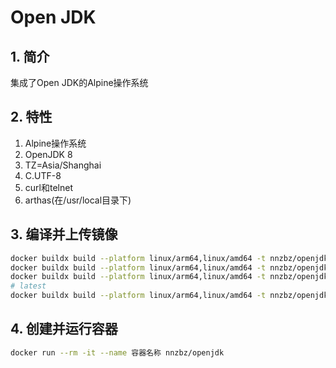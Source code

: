 # Open JDK

## 1. 简介

集成了Open JDK的Alpine操作系统

## 2. 特性

1. Alpine操作系统
2. OpenJDK 8
3. TZ=Asia/Shanghai
4. C.UTF-8
5. curl和telnet
6. arthas(在/usr/local目录下)

## 3. 编译并上传镜像

```sh
docker buildx build --platform linux/arm64,linux/amd64 -t nnzbz/openjdk:8 --build-arg VERSION=8 . --push
docker buildx build --platform linux/arm64,linux/amd64 -t nnzbz/openjdk:11 --build-arg VERSION=11 . --push
docker buildx build --platform linux/arm64,linux/amd64 -t nnzbz/openjdk:8-alpine --build-arg VERSION=8-alpine . --push
# latest
docker buildx build --platform linux/arm64,linux/amd64 -t nnzbz/openjdk:latest --build-arg VERSION=8-alpine . --push
```

## 4. 创建并运行容器

```sh
docker run --rm -it --name 容器名称 nnzbz/openjdk
```
